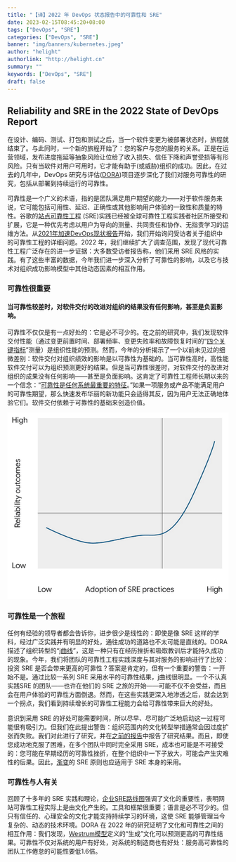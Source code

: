 ```yaml
---
title: "【译】2022 年 DevOps 状态报告中的可靠性和 SRE"
date: 2023-02-15T08:45:20+08:00
tags: ["DevOps", "SRE"]
categories: ["DevOps", "SRE"]
banner: "img/banners/kubernetes.jpeg"
author: "helight"
authorlink: "http://helight.cn"
summary: ""
keywords: ["DevOps", "SRE"]
draft: false
---
```


## Reliability and SRE in the 2022 State of DevOps Report

在设计、编码、测试、打包和测试之后，当一个软件变更为被部署状态时，旅程就结束了。与此同时，一个新的旅程开始了：您的客户与您的服务的关系。正是在运营领域，发布进度拖延等抽象风险让位给了收入损失、信任下降和声誉受损等有形风险。只有当软件对用户可用时，它才能有助于(或威胁)组织的成功。因此，在过去的几年中，DevOps 研究与评估([DORA](https://www.devops-research.com/research.html))项目逐步深化了我们对服务可靠性的研究，包括从部署到持续运行的可靠性。

可靠性是一个广义的术语，指的是团队满足用户期望的能力——对于软件服务来说，它可能包括可用性、延迟、正确性或其他影响用户体验的一致性和质量的特性。谷歌的[站点可靠性工程](http://sre.google/) (SRE)实践已经被全球可靠性工程实践者社区所接受和扩展，它是一种优先考虑以用户为导向的测量、共同责任和协作、无指责学习的运维方法。从[2021年加速DevOps现状报告](https://services.google.com/fh/files/misc/state-of-devops-2021.pdf)开始，我们开始询问受访者关于组织中的可靠性工程的详细问题。2022 年，我们继续扩大了调查范围，发现了现代可靠性工程广泛存在的进一步证据：大多数受访者报告称，他们采用 SRE 风格的实践。有了这些丰富的数据，今年我们进一步深入分析了可靠性的影响，以及它与技术对组织成功影响模型中其他动态因素的相互作用。

### 可靠性很重要

#### 当可靠性较差时，对软件交付的改进对组织的结果没有任何影响，甚至是负面影响。

可靠性不仅仅是有一点好处的：它是必不可少的。在之前的研究中，我们发现软件交付性能（通过变更前置时间、部署频率、变更失败率和故障恢复时间的“[四个关键指标](https://cloud.google.com/blog/products/devops-sre/using-the-four-keys-to-measure-your-devops-performance)”测量）是组织性能的预测。然而，今年的分析揭示了一个以前未见过的细微差别：软件交付对组织绩效的影响是以可靠性为基础的。当可靠性高时，高性能软件交付可以为组织预测更好的结果。但是当可靠性很差时，对软件交付的改进对组织的成果没有任何影响——甚至是负面影响。这肯定了可靠性工程师长期以来的一个信念：“[可靠性是任何系统最重要的特征](https://sre.google/workbook/reaching-beyond/)。”如果一项服务或产品不能满足用户的可靠性期望，那么快速发布华丽的新功能只会适得其反，因为用户无法正确地体验它们。软件交付依赖于可靠性的基础来创造价值。

![](imgs/sre.jpg)

### 可靠性是一个旅程

任何有经验的领导者都会告诉你，进步很少是线性的：即使是像 SRE 这样的学科，经过广泛实践并有明显的好处，通往成功的道路也不太可能是直线的。DORA 描述了组织转型的“[j曲线](https://cloud.google.com/architecture/devops/devops-tech-continuous-delivery#common_pitfalls_of_implementing_continuous_delivery)”，这是一种只有在经历挫折和吸取教训后才能持久成功的现象。今年，我们将团队的可靠性工程实践深度与其对服务的影响进行了比较：投资 SRE 是否会带来更高的可靠性？答案是肯定的，但有一个重要的警告：一开始不是。通过比较一系列 SRE 采用水平的可靠性结果，j曲线很明显。一个不认真实践SRE 的团队——也许在他们的 SRE 之旅的开始——可能不仅不会受益，而且会在用户体验的可靠性方面倒退。然而，在这些实践更深入地渗透之后，就会达到一个拐点，我们看到持续增长的可靠性工程能力会给可靠性带来巨大的好处。

意识到采用 SRE 的好处可能需要时间，所以尽早、尽可能广泛地启动这一过程可能很有吸引力。但我们在此提出警告：组织范围内的文化转型举措通常会因过度扩张而失败。我们对此进行了研究，并在[之前的报告](https://services.google.com/fh/files/misc/state-of-devops-2019.pdf#page=69)中报告了研究结果。而且，即使您成功地克服了困难，在多个团队中同时完全采用 SRE，成本也可能是不可接受的：您可能在早期经历的可靠性挫折，在整个组织中一下子放大，可能会产生灾难性的后果。因此，[渐变](https://sre.google/workbook/how-sre-relates/)的 SRE 原则也应适用于 SRE 本身的采用。

### 可靠性与人有关

回顾了十多年的 SRE 实践和理论，[企业SRE路线图](https://sre.google/resources/practices-and-processes/enterprise-roadmap-to-sre/)强调了文化的重要性，表明网站可靠性工程实际上是由文化产生的。工具和框架很重要；语言是必不可少的。但只有信任的、心理安全的文化才能支持持续学习的环境，这使 SRE 能够管理当今复杂的、动态的技术环境。DORA 在 2022 年的研究证明了文化和可靠性之间的相互作用：我们发现，[Westrum模型](https://cloud.google.com/architecture/devops/devops-culture-westrum-organizational-culture)定义的“生成”文化可以预测更高的可靠性结果。可靠性不仅对系统的用户有好处，对系统的制造商也有好处：服务高可靠性的团队工作倦怠的可能性要低1.6倍。